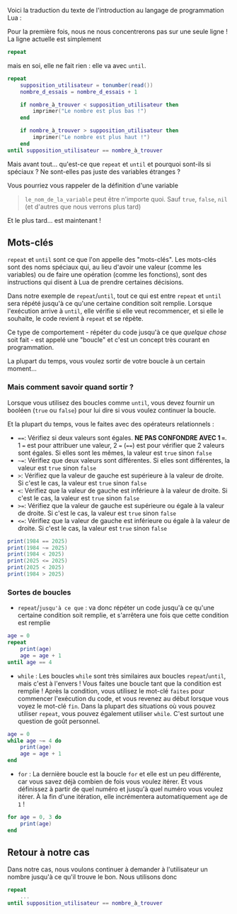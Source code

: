 Voici la traduction du texte de l'introduction au langage de programmation Lua :

Pour la première fois, nous ne nous concentrerons pas sur une seule ligne ! La ligne actuelle est simplement 

```lua
repeat
```

mais en soi, elle ne fait rien : elle va avec `until`.

```lua
repeat
    supposition_utilisateur = tonumber(read())
    nombre_d_essais = nombre_d_essais + 1

    if nombre_à_trouver < supposition_utilisateur then
        imprimer("Le nombre est plus bas !")
    end

    if nombre_à_trouver > supposition_utilisateur then
        imprimer("Le nombre est plus haut !")
    end
until supposition_utilisateur == nombre_à_trouver
```

Mais avant tout... qu'est-ce que `repeat` et `until` et pourquoi sont-ils si spéciaux ? Ne sont-elles pas juste des variables étranges ?

Vous pourriez vous rappeler de la définition d'une variable

> `le_nom_de_la_variable` peut être n'importe quoi. Sauf `true`, `false`, `nil` (et d'autres que nous verrons plus tard)

Et le plus tard... est maintenant !

## Mots-clés

`repeat` et `until` sont ce que l'on appelle des "mots-clés". Les mots-clés sont des noms spéciaux qui, au lieu d'avoir une valeur (comme les variables) ou de faire une opération (comme les fonctions), sont des instructions qui disent à Lua de prendre certaines décisions.

Dans notre exemple de `repeat`/`until`, tout ce qui est entre `repeat` et `until` sera répété jusqu'à ce qu'une certaine condition soit remplie. Lorsque l'exécution arrive à `until`, elle vérifie si elle veut recommencer, et si elle le souhaite, le code revient à `repeat` et se répète.

Ce type de comportement - répéter du code jusqu'à ce que _quelque chose_ soit fait - est appelé une "boucle" et c'est un concept très courant en programmation.

La plupart du temps, vous voulez sortir de votre boucle à un certain moment...

### Mais comment savoir quand sortir ?

Lorsque vous utilisez des boucles comme `until`, vous devez fournir un booléen (`true` ou `false`) pour lui dire si vous voulez continuer la boucle.

Et la plupart du temps, vous le faites avec des opérateurs relationnels :

- `==`: Vérifiez si deux valeurs sont égales. **NE PAS CONFONDRE AVEC 1 `=`**. 1 `=` est pour attribuer une valeur, 2 `=` (`==`) est pour vérifier que 2 valeurs sont égales. Si elles sont les mêmes, la valeur est `true` sinon `false`
- `~=`: Vérifiez que deux valeurs sont différentes. Si elles sont différentes, la valeur est `true` sinon `false`
- `>`: Vérifiez que la valeur de gauche est supérieure à la valeur de droite. Si c'est le cas, la valeur est `true` sinon `false`
- `<`: Vérifiez que la valeur de gauche est inférieure à la valeur de droite. Si c'est le cas, la valeur est `true` sinon `false`
- `>=`: Vérifiez que la valeur de gauche est supérieure ou égale à la valeur de droite. Si c'est le cas, la valeur est `true` sinon `false`
- `<=`: Vérifiez que la valeur de gauche est inférieure ou égale à la valeur de droite. Si c'est le cas, la valeur est `true` sinon `false`

<div class="runner">

```lua
print(1984 == 2025)
print(1984 ~= 2025)
print(1984 < 2025)
print(2025 <= 2025)
print(2025 < 2025)
print(1984 > 2025)
```

</div>

### Sortes de boucles

- `repeat`/`jusqu'à ce que` : va donc répéter un code jusqu'à ce qu'une certaine condition soit remplie, et s'arrêtera une fois que cette condition est remplie

<div class="runner">

```lua
age = 0
repeat
    print(age)
    age = age + 1
until age == 4
```
</div>

- `while` : Les boucles `while` sont très similaires aux boucles `repeat`/`until`, mais c'est à l'envers ! Vous faites une boucle tant que la condition est remplie ! Après la condition, vous utilisez le mot-clé `faites` pour commencer l'exécution du code, et vous revenez au début lorsque vous voyez le mot-clé `fin`. Dans la plupart des situations où vous pouvez utiliser `repeat`, vous pouvez également utiliser `while`. C'est surtout une question de goût personnel.

<div class="runner">

```lua
age = 0
while age ~= 4 do
    print(age)
    age = age + 1
end
```
</div>

- `for` : La dernière boucle est la boucle `for` et elle est un peu différente, car vous savez déjà combien de fois vous voulez itérer. Et vous définissez à partir de quel numéro et jusqu'à quel numéro vous voulez itérer. À la fin d'une itération, elle incrémentera automatiquement `age` de `1` !

<div class="runner">

```lua
for age = 0, 3 do
    print(age)
end
```
</div>

## Retour à notre cas

Dans notre cas, nous voulons continuer à demander à l'utilisateur un nombre jusqu'à ce qu'il trouve le bon. Nous utilisons donc 

```lua
repeat
    ...
until supposition_utilisateur == nombre_à_trouver
```
